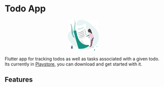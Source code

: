 # Todo App

<p align='center'>
<img src='images/logos/todo-logo.svg' width="100" height="100">
</p>

Flutter app for tracking todos as well as tasks associated with a given todo. Its currently in <a href='https://play.google.com/store/apps/details?id=chingalo.family.todo_app' target='blank'>Playstore</a>, you can download and get started with it.

## Features
